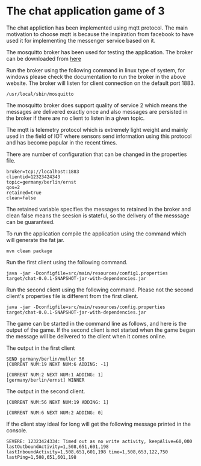 # The chat application game of 3

The chat appliction has been implemented using mqtt protocol. The main motivation to choose mqtt is because the inspiration from facebook to have used it for implementing the messenger service based on it. 

The mosquitto broker has been used for testing the application. The broker can be downloaded from [here](https://mosquitto.org/)

Run the broker using the following command in linux type of system, for windows please check the documentation to run the broker in the above website. The broker will listen for client connection on the default port 1883. 
```
/usr/local/sbin/mosquitto
```

The mosquitto broker does support quality of service 2 which means the messages are delivered exactly once and also messages are persisted in the broker if there are no client to listen in a given topic. 

The mqtt is telemetry protocol which is extremely light weight and mainly used in the field of IOT where sensors send information using this protocol and has become popular in the recent times. 

There are number of configuration that can be changed in the properties file. 

```
broker=tcp://localhost:1883
clientid=12323424343
topic=germany/berlin/ernst
qos=2
retained=true
clean=false
```

The retained variable specifies the messages to retained in the broker and clean false means the seesion is stateful, so the delivery of the messsage can be guaranteed. 

To run the application compile the application using the command which will generate the fat jar. 
```
mvn clean package
```
Run the first client using the following command. 
```
java -jar -Dconfigfile=src/main/resources/config1.properties target/chat-0.0.1-SNAPSHOT-jar-with-dependencies.jar
```
Run the second client using the following command. Please not the second client's properties file is different from the first client. 
```
java -jar -Dconfigfile=src/main/resources/config.properties target/chat-0.0.1-SNAPSHOT-jar-with-dependencies.jar
```

The game can be started in the command line as follows, and here is the output of the game. If the second client is not started when the game began the message will be delivered to the client when it comes online. 

The output in the first client
```
SEND germany/berlin/muller 56
[CURRENT NUM:19 NEXT NUM:6 ADDING: -1]

[CURRENT NUM:2 NEXT NUM:1 ADDING: 1]
[germany/berlin/ernst] WINNER

```

The output in the second client. 
```
[CURRENT NUM:56 NEXT NUM:19 ADDING: 1]

[CURRENT NUM:6 NEXT NUM:2 ADDING: 0]
```

If the client stay ideal for long will get the following message printed in the console. 
```
SEVERE: 12323424334: Timed out as no write activity, keepAlive=60,000 lastOutboundActivity=1,508,651,601,198 lastInboundActivity=1,508,651,601,198 time=1,508,653,122,750 lastPing=1,508,651,601,198
```

